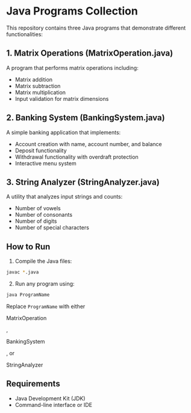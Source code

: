 # Java Programs Collection

This repository contains three Java programs that demonstrate different functionalities:

## 1. Matrix Operations (MatrixOperation.java)
A program that performs matrix operations including:
- Matrix addition
- Matrix subtraction 
- Matrix multiplication
- Input validation for matrix dimensions

## 2. Banking System (BankingSystem.java)
A simple banking application that implements:
- Account creation with name, account number, and balance
- Deposit functionality
- Withdrawal functionality with overdraft protection
- Interactive menu system

## 3. String Analyzer (StringAnalyzer.java)
A utility that analyzes input strings and counts:
- Number of vowels
- Number of consonants
- Number of digits
- Number of special characters

## How to Run
1. Compile the Java files:
```bash
javac *.java
```

2. Run any program using:
```bash
java ProgramName
```
Replace `ProgramName` with either 

MatrixOperation

, 

BankingSystem

, or 

StringAnalyzer



## Requirements
- Java Development Kit (JDK)
- Command-line interface or IDE